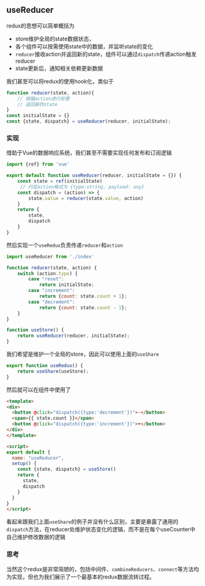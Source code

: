 
## useReducer

redux的思想可以简单概括为
* store维护全局的state数据状态，
* 各个组件可以按需使用state中的数据，并监听state的变化
* `reducer`接收action并返回新的state，组件可以通过`dispatch`传递action触发reducer
* state更新后，通知相关依赖更新数据

我们甚至可以将redux的使用hook化，类似于

```js
function reducer(state, action){
    // 根据action进行处理
    // 返回新的state
}
const initialState = {}
const {state, dispatch} = useReducer(reducer, initialState);
```

### 实现

借助于Vue的数据响应系统，我们甚至不需要实现任何发布和订阅逻辑

```js
import {ref} from 'vue'

export default function useReducer(reducer, initialState = {}) {
    const state = ref(initialState)
     // 约定action格式为 {type:string, payload: any}
    const dispatch = (action) => {
        state.value = reducer(state.value, action)
    }
    return {
        state,
        dispatch
    }
}
```
然后实现一个`useRedux`负责传递`reducer`和`action`
```js
import useReducer from './index'

function reducer(state, action) {
    switch (action.type) {
        case "reset":
            return initialState;
        case "increment":
            return {count: state.count + 1};
        case "decrement":
            return {count: state.count - 1};
    }
}

function useStore() {
    return useReducer(reducer, initialState);
}
```

我们希望是维护一个全局的store，因此可以使用上面的`useShare`

```js
export function useRedux() {
    return useShare(useStore);
}
```

然后就可以在组件中使用了
```html
<template>
<div>
  <button @click="dispatch({type:'decrement'})">-</button>
  <span>{{ state.count }}</span>
  <button @click="dispatch({type:'increment'})">+</button>
</div>
</template>

<script>
export default {
  name: "useReducer",
  setup() {
    const {state, dispatch} = useStore()
    return {
      state,
      dispatch
    }
  }
}
</script>
```

看起来跟我们上面`useShare`的例子并没有什么区别，主要是暴露了通用的`dispatch`方法，在reducer处维护状态变化的逻辑，而不是在每个useCounter中自己维护修改数据的逻辑

### 思考

当然这个redux是非常简陋的，包括中间件、`combineReducers`、`connect`等方法均为实现，但也为我们展示了一个最基本的redux数据流转过程。
